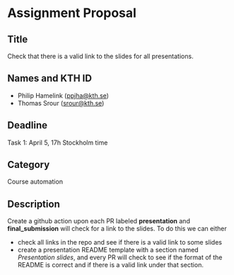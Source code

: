 # Assignment Proposal

## Title

Check that there is a valid link to the slides for all presentations.

## Names and KTH ID
  - Philip Hamelink (ppjha@kth.se)
  - Thomas Srour (srour@kth.se)

## Deadline

Task 1: April 5, 17h Stockholm time

## Category

Course automation

## Description

Create a github action upon each PR labeled **presentation** and **final_submission** will 
check for a link to the slides. To do this we can either 
- check all links in the repo and see if there is a valid link to some slides
- create a presentation README template with a section named *Presentation slides*, 
and every PR will check to see if the format of the README is correct and if there is a valid link under that section.

